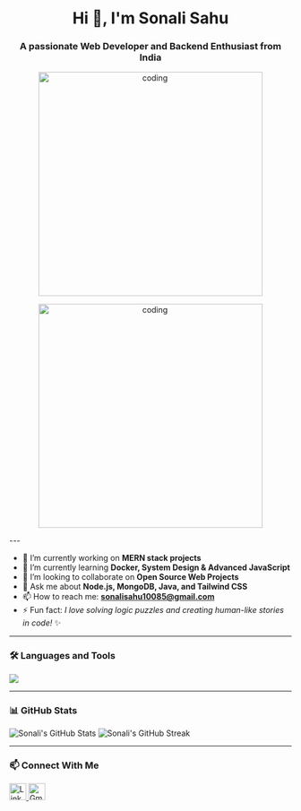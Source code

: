 <h1 align="center">Hi 👋, I'm Sonali Sahu</h1>
<h3 align="center">A passionate Web Developer and Backend Enthusiast from India</h3>

<p align="center">
  <img src="https://cdn.dribbble.com/users/1162077/screenshots/3848914/programmer.gif" alt="coding" width="400"/>
</p>

<p align="center">
<img src="https://cdnl.iconscout.com/lottie/free/preview/free-customer-service-chat-animation-download-in-lottie-json-gif-static-svg-file-formats--call-logo-center-support-pack-network-communication-animations-3205371.mp4" alt="coding" width="400"/>
</p>
---

- 🔭 I’m currently working on **MERN stack projects**
- 🌱 I’m currently learning **Docker, System Design & Advanced JavaScript**
- 🤝 I’m looking to collaborate on **Open Source Web Projects**
- 💬 Ask me about **Node.js, MongoDB, Java, and Tailwind CSS**
- 📫 How to reach me: **sonalisahu10085@gmail.com**
- ⚡ Fun fact: *I love solving logic puzzles and creating human-like stories in code!* ✨

---

### 🛠️ Languages and Tools

<p align="left">
  <img src="https://skillicons.dev/icons?i=html,css,js,react,nodejs,mongodb,java,tailwind,bootstrap,git,github,linux,vscode" />
</p>

---

### 📊 GitHub Stats

<p align="left">
  <img src="https://github-readme-stats.vercel.app/api?username=SonaliSahu10085&show_icons=true&theme=tokyonight" alt="Sonali's GitHub Stats" />
  <img src="https://streak-stats.demolab.com/?user=SonaliSahu10085&theme=tokyonight" alt="Sonali's GitHub Streak" />
</p>

---

### 📫 Connect With Me

<p align="left">
  <a href="https://linkedin.com/in/your-link" target="_blank">
    <img src="https://cdn-icons-png.flaticon.com/512/174/174857.png" width="30" alt="LinkedIn"/>
  </a>
  <a href="mailto:sonalisahu10085@gmail.com" target="_blank">
    <img src="https://cdn-icons-png.flaticon.com/512/732/732200.png" width="30" alt="Gmail"/>
  </a>
</p>
